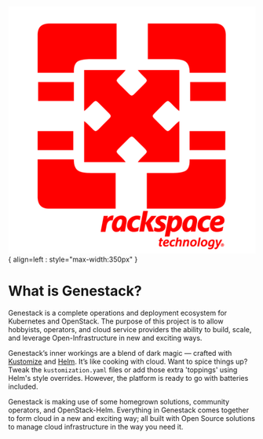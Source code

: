 ![Rackspace Cloud Software](assets/images/ospc_flex_logo_red.svg){ align=left : style="max-width:350px" }

# What is Genestack?

Genestack is a complete operations and deployment ecosystem for Kubernetes and OpenStack. The purpose of
this project is to allow hobbyists, operators, and cloud service providers the ability to build, scale, and
leverage Open-Infrastructure in new and exciting ways.

Genestack’s inner workings are a blend of dark magic — crafted with [Kustomize](https://kustomize.io) and
[Helm](https://helm.sh). It’s like cooking with cloud. Want to spice things up? Tweak the
`kustomization.yaml` files or add those extra 'toppings' using Helm's style overrides. However, the
platform is ready to go with batteries included.

Genestack is making use of some homegrown solutions, community operators, and OpenStack-Helm. Everything
in Genestack comes together to form cloud in a new and exciting way; all built with Open Source solutions
to manage cloud infrastructure in the way you need it.
